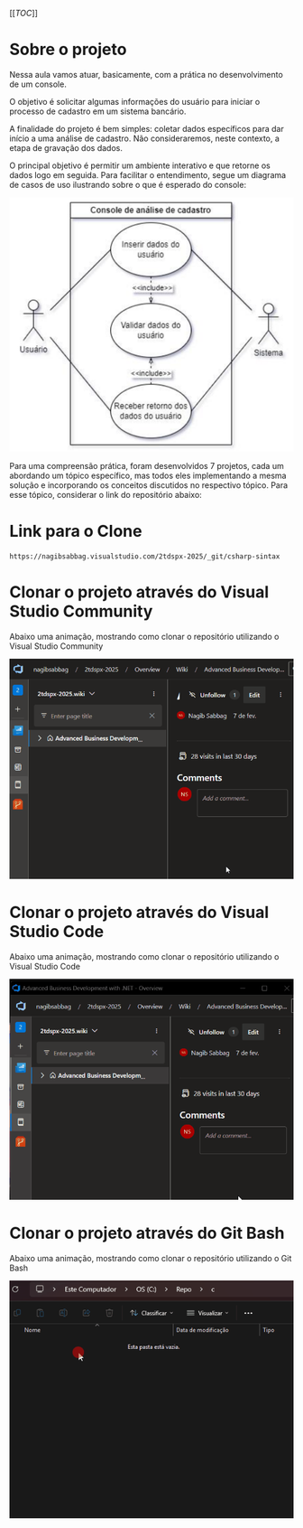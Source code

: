 [[_TOC_]]

# Sobre o projeto

Nessa aula vamos atuar, basicamente, com a prática no desenvolvimento de um console.

O objetivo é solicitar algumas informações do usuário para iniciar o processo de cadastro em um sistema bancário. 

A finalidade do projeto é bem simples: coletar dados específicos para dar início a uma análise de cadastro. Não consideraremos, neste contexto, a etapa de gravação dos dados. 

O principal objetivo é permitir um ambiente interativo e que retorne os dados logo em seguida. Para facilitar o entendimento, segue um diagrama de casos de uso ilustrando sobre o que é esperado do console:

![image.png](/.attachments/image-021bc87a-2e62-4609-b5b4-d42f2144f0b1.png)

Para uma compreensão prática, foram desenvolvidos 7 projetos, cada um abordando um tópico específico, mas todos eles implementando a mesma solução e incorporando os conceitos discutidos no respectivo tópico. Para esse tópico, considerar o link do repositório abaixo:

# Link para o Clone

```
https://nagibsabbag.visualstudio.com/2tdspx-2025/_git/csharp-sintax
```

# Clonar o projeto através do Visual Studio Community

Abaixo uma animação, mostrando como clonar o repositório utilizando o Visual Studio Community

![animacao.gif](/.attachments/animacao-188b08e2-cf6d-4a1f-86f1-4ce6f62481d2.gif)

# Clonar o projeto através do Visual Studio Code

Abaixo uma animação, mostrando como clonar o repositório utilizando o Visual Studio Code

![animacao.gif](/.attachments/animacao-83fcdff1-36ab-4957-a3bc-7260da10d7f9.gif)

# Clonar o projeto através do Git Bash

Abaixo uma animação, mostrando como clonar o repositório utilizando o Git Bash

![animacao.gif](/.attachments/animacao-b399d803-5cd0-46a6-970e-6c59a3aff6c8.gif)

